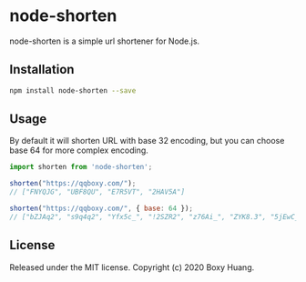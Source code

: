 # node-shorten

node-shorten is a simple url shortener for Node.js.

## Installation

```bash
npm install node-shorten --save
```

## Usage

By default it will shorten URL with base 32 encoding, but you can choose base 64 for more complex encoding.

```js
import shorten from 'node-shorten';

shorten("https://qqboxy.com/");
// ["FNYQJG", "UBF8QU", "E7R5VT", "2HAV5A"]

shorten("https://qqboxy.com/", { base: 64 });
// ["bZJAq2", "s9q4q2", "Yfx5c_", "!2SZR2", "z76Ai_", "ZYK8.3", "5jEwC_"]

```

## License

Released under the MIT license. Copyright (c) 2020 Boxy Huang.